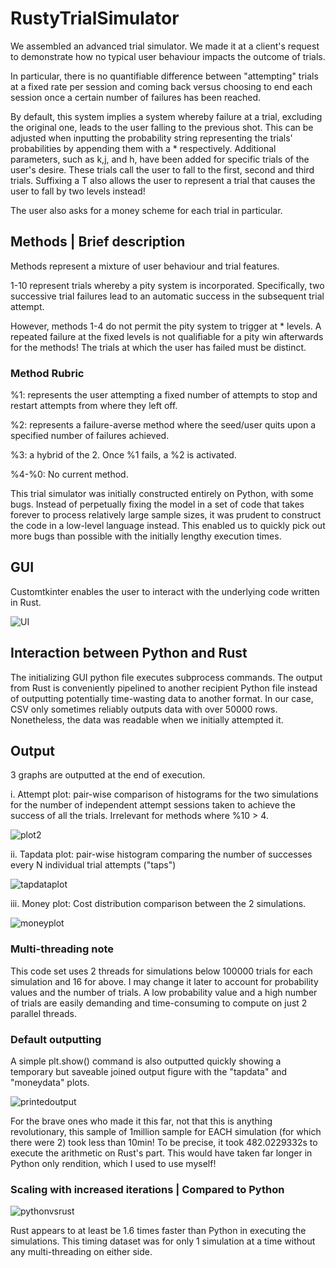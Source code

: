 # RustyTrialSimulator

We assembled an advanced trial simulator.  We made it at a client's request to demonstrate how no typical user behaviour impacts the outcome of trials. 

In particular, there is no quantifiable difference between "attempting" trials at a fixed rate per session and coming back versus choosing to end each session once a certain number of failures has been reached. 

By default, this system implies a system whereby failure at a trial, excluding the original one, leads to the user falling to the previous shot.  This can be adjusted when inputting the probability string representing the trials' probabilities by appending them with a * respectively.  Additional parameters, such as k,j, and h, have been added for specific trials of the user's desire.  These trials call the user to fall to the first, second and third trials.  Suffixing a T also allows the user to represent a trial that causes the user to fall by two levels instead!

The user also asks for a money scheme for each trial in particular.

## Methods | Brief description

Methods represent a mixture of user behaviour and trial features. 

1-10 represent trials whereby a pity system is incorporated.  Specifically, two successive trial failures lead to an automatic success in the subsequent trial attempt. 

However, methods 1-4 do not permit the pity system to trigger at * levels.  A repeated failure at the fixed levels is not qualifiable for a pity win afterwards for the methods!  The trials at which the user has failed must be distinct.

### Method Rubric

%1: represents the user attempting a fixed number of attempts to stop and restart attempts from where they left off.

%2: represents a failure-averse method where the seed/user quits upon a specified number of failures achieved.

%3: a hybrid of the 2.  Once %1 fails, a %2 is activated.

%4-%0: No current method.





This trial simulator was initially constructed entirely on Python, with some bugs.  Instead of perpetually fixing the model in a set of code that takes forever to process relatively large sample sizes, it was prudent to construct the code in a low-level language instead.  This enabled us to quickly pick out more bugs than possible with the initially lengthy execution times.  


## GUI

Customtkinter enables the user to interact with the underlying code written in Rust.  

![UI](https://user-images.githubusercontent.com/100022747/210150561-12c9a042-93a3-4972-a568-29cdbef98090.png)


## Interaction between Python and Rust 
The initializing GUI python file executes subprocess commands.  The output from Rust is conveniently pipelined to another recipient Python file instead of outputting potentially time-wasting data to another format.  In our case, CSV only sometimes reliably outputs data with over 50000 rows.  Nonetheless, the data was readable when we initially attempted it. 

## Output

3 graphs are outputted at the end of execution.

i.  Attempt plot: pair-wise comparison of histograms for the two simulations for the number of independent attempt sessions taken to achieve the success of all the trials.  Irrelevant for methods where %10 > 4.

![plot2](https://user-images.githubusercontent.com/100022747/210150567-d177f59d-d44b-4949-99ea-be7616cf6a85.png)


ii.  Tapdata plot: pair-wise histogram comparing the number of successes every N individual trial attempts ("taps")


![tapdataplot](https://user-images.githubusercontent.com/100022747/210150575-93ebbed7-6161-4294-97cf-505bef2e70d5.png)


iii.  Money plot: Cost distribution comparison between the 2 simulations.


![moneyplot](https://user-images.githubusercontent.com/100022747/210150580-0b819b5b-2b7b-4524-8ef8-264c196d9595.png)


### Multi-threading note

This code set uses 2 threads for simulations below 100000 trials for each simulation and 16 for above.  I may change it later to account for probability values and the number of trials.  A low probability value and a high number of trials are easily demanding and time-consuming to compute on just 2 parallel threads.

### Default outputting 

A simple plt.show() command is also outputted quickly showing a temporary but saveable joined output figure with the "tapdata" and "moneydata" plots.

![printedoutput](https://user-images.githubusercontent.com/100022747/210150615-231c7e84-88e4-42d5-8720-ff8a76d28f12.PNG)

For the brave ones who made it this far, not that this is anything revolutionary, this sample of 1million sample for EACH simulation (for which there were 2) took less than 10min! To be precise, it took 482.0229332s to execute the arithmetic on Rust's part. This would have taken far longer in Python only rendition, which I used to use myself!

### Scaling with increased iterations | Compared to Python


![pythonvsrust](https://user-images.githubusercontent.com/100022747/210150718-e260d266-2f07-4172-92fb-56e049be79c4.png)

Rust appears to at least be 1.6 times faster than Python in executing the simulations.  This timing dataset was for only 1 simulation at a time without any multi-threading on either side.

